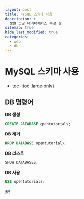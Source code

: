 ```yaml
---
layout: post
title: MYSQL 스키마 사용
description: >
  생활 코딩 데이터베이스 수강 중
sitemap: true
hide_last_modified: true
categories:
  - web
  - db
---
```


# MySQL 스키마 사용

* toc
{:toc .large-only}

## DB 명령어

__DB 생성__
```sql
CREATE DATABASE opentutorials;
```
__DB 제거__
```sql
DROP DATABASE opentutorials;
```

__DB 리스트__
```sql
SHOW DATABASES;
```

__DB 사용__
```sql
USE opentutorials;
```

끝!